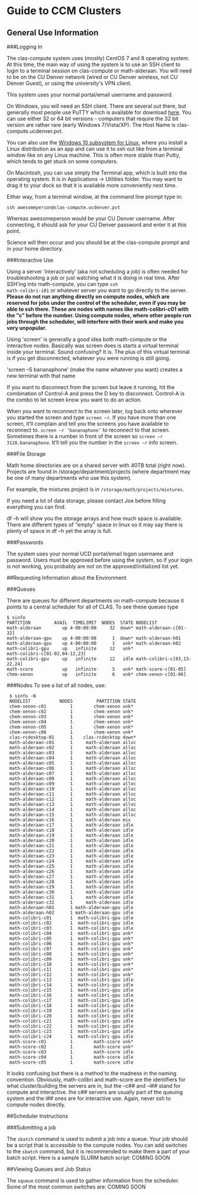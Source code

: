 # Guide to CCM Clusters
## General Use Information
###Logging In

The clas-compute system uses (mostly) CentOS 7 and 8 operating system. At this time, the main way of using the system is to use an SSH client to login to a terminal session on clas-compute or math-alderaan. You will need to be on the CU Denver network (wired or CU Denver wireless, not CU Denver Guest), or using the university's VPN client.

This system uses your normal portal/email username and password.

On Windows, you will need an SSH client. There are several out there, but generally most people use PuTTY which is available for download [here](https://www.chiark.greenend.org.uk/~sgtatham/putty/latest.html). You can use either 32 or 64 bit versions - computers that require the 32 bit version are rather rare (early Windows 7/Vista/XP). The Host Name is clas-compute.ucdenver.pvt. 

<!---
(image is from the old system, but same difference)
[[File:Puttywindows.png|center|PuTTY Windows]]
-->

You can also use the [Windows 10 subsystem for Linux](https://docs.microsoft.com/en-us/windows/wsl/install-win10), where you install a Linux distribution as an app and can use it to ssh out like from a terminal window like on any Linux machine. This is often more stable than Putty, which tends to get stuck on some computers.

On Macintosh, you can use simply the Terminal app, which is built into the operating system.
It is in Applications -> Utilities folder. You may want to drag it to your dock so that it is available more conveniently next time.

Either way, from a terminal window, at the command line prompt type in:

    ssh awesomeperson@clas-compute.ucdenver.pvt

Whereas awesomeperson would be your CU Denver username. After connecting, it should ask for your CU Denver password and enter it at this point.

Science will then occur and you should be at the clas-compute prompt and in your home directory.

###Interactive Use

Using a server ‘interactively’ (aka not scheduling a job) is often needed for troubleshooting a job or just watching what it is doing in real time. After SSH’ing into math-compute, you can type <code>ssh math-colibri-i01</code> or whatever server you want to go directly to the server. **Please do not run anything directly on compute nodes, which are reserved for jobs under the control of the scheduler, even if you may be able to ssh there.  These are nodes with names like math-colibri-c01 with the "c" before the number. Using compute nodes, where other people run jobs through the scheduler, will interfere with their work and make you very unpopular.**


Using 'screen' is generally a good idea both math-compute or the interactive nodes. Basically was screen does is starts a virtual terminal inside your terminal. Sound confusing? It is. The plus of this virtual terminal is if you get disconnected, whatever you were running is still going.

'screen –S bananaphone' (make the name whatever you want) creates a new terminal with that name

If you want to disconnect from the screen but leave it running, hit the combination of Control-A and press the D key to disconnect. Control-A is the combo to let screen know you want to do an action.

When you want to reconnect to the screen later, log back onto wherever you started the screen and type <code>screen –r</code>. If you have more than one screen, it’ll complain and tell you the screens you have available to reconnect to. <code>screen –r ‘bananaphone’</code> to reconnect to that screen. Sometimes there is a number in front of the screen so <code>screen –r 3128.bananaphone</code>. It’ll tell you the number in the <code>screen –r</code> info screen.

###File Storage

Math home directories are on a shared server with 40TB total (right now). Projects are found in /storage/department/projects (where department may be one of many departments who use this system).

For example, the mixtures project is in <code>/storage/math/projects/mixtures</code>.

If you need a lot of data storage, please contact Joe before filling everything you can find.

df –h will show you the storage arrays and how much space is available. There are different types of "empty" space in linux so it may say there is plenty of space in df –h yet the array is full.

###Passwords

The system uses your normal UCD portal/email logon username and password. Users must be approved before using the system, so if your login is not working, you probably are not on the approved/initialized list yet.

##Requesting Information about the Environment

###Queues

There are queues for different departments on math-compute because it points to a central scheduler for all of CLAS. To see these queues type 

    $ sinfo
    PARTITION         AVAIL  TIMELIMIT  NODES  STATE NODELIST
    math-alderaan        up 4-00:00:00     32  down* math-alderaan-c[01-32]
    math-alderaan-gpu    up 4-00:00:00      1  down* math-alderaan-h01
    math-alderaan-gpu    up 4-00:00:00      1   unk* math-alderaan-h02
    math-colibri-gpu     up   infinite     12   unk*
    math-colibri-c[01-02,04-12,23]
    math-colibri-gpu     up   infinite     12   idle math-colibri-c[03,13-22,24]
    math-score           up   infinite      5   unk* math-score-c[01-05]
    chem-xenon           up   infinite      6   unk* chem-xenon-c[01-06]

###Nodes
To see a list of all nodes, use:

     $ sinfo -N
     NODELIST           NODES         PARTITION STATE 
     chem-xenon-c01         1        chem-xenon unk*  
     chem-xenon-c02         1        chem-xenon unk*  
     chem-xenon-c03         1        chem-xenon unk*  
     chem-xenon-c04         1        chem-xenon unk*  
     chem-xenon-c05         1        chem-xenon unk*  
     chem-xenon-c06         1        chem-xenon unk*  
     clas-rcdesktop-01      1    clas-rcdesktop down* 
     math-alderaan-c01      1     math-alderaan alloc 
     math-alderaan-c02      1     math-alderaan alloc 
     math-alderaan-c03      1     math-alderaan alloc 
     math-alderaan-c04      1     math-alderaan alloc 
     math-alderaan-c05      1     math-alderaan alloc 
     math-alderaan-c06      1     math-alderaan alloc 
     math-alderaan-c07      1     math-alderaan alloc 
     math-alderaan-c08      1     math-alderaan alloc 
     math-alderaan-c09      1     math-alderaan alloc 
     math-alderaan-c10      1     math-alderaan alloc 
     math-alderaan-c11      1     math-alderaan alloc 
     math-alderaan-c12      1     math-alderaan alloc 
     math-alderaan-c13      1     math-alderaan alloc 
     math-alderaan-c14      1     math-alderaan alloc 
     math-alderaan-c15      1     math-alderaan alloc 
     math-alderaan-c16      1     math-alderaan mix   
     math-alderaan-c17      1     math-alderaan idle  
     math-alderaan-c18      1     math-alderaan idle  
     math-alderaan-c19      1     math-alderaan idle  
     math-alderaan-c20      1     math-alderaan idle  
     math-alderaan-c21      1     math-alderaan idle  
     math-alderaan-c22      1     math-alderaan idle  
     math-alderaan-c23      1     math-alderaan idle  
     math-alderaan-c24      1     math-alderaan idle  
     math-alderaan-c25      1     math-alderaan idle  
     math-alderaan-c26      1     math-alderaan idle  
     math-alderaan-c27      1     math-alderaan idle  
     math-alderaan-c28      1     math-alderaan idle  
     math-alderaan-c29      1     math-alderaan idle  
     math-alderaan-c30      1     math-alderaan idle  
     math-alderaan-c31      1     math-alderaan idle  
     math-alderaan-c32      1     math-alderaan idle  
     math-alderaan-h01      1 math-alderaan-gpu idle  
     math-alderaan-h02      1 math-alderaan-gpu idle  
     math-colibri-c01       1  math-colibri-gpu idle  
     math-colibri-c02       1  math-colibri-gpu idle  
     math-colibri-c03       1  math-colibri-gpu idle  
     math-colibri-c04       1  math-colibri-gpu unk*  
     math-colibri-c05       1  math-colibri-gpu unk*  
     math-colibri-c06       1  math-colibri-gpu unk*  
     math-colibri-c07       1  math-colibri-gpu unk*  
     math-colibri-c08       1  math-colibri-gpu unk*  
     math-colibri-c09       1  math-colibri-gpu unk*  
     math-colibri-c10       1  math-colibri-gpu unk*  
     math-colibri-c11       1  math-colibri-gpu unk*  
     math-colibri-c12       1  math-colibri-gpu unk*  
     math-colibri-c13       1  math-colibri-gpu idle  
     math-colibri-c14       1  math-colibri-gpu idle  
     math-colibri-c15       1  math-colibri-gpu idle  
     math-colibri-c16       1  math-colibri-gpu idle  
     math-colibri-c17       1  math-colibri-gpu idle  
     math-colibri-c18       1  math-colibri-gpu idle  
     math-colibri-c19       1  math-colibri-gpu idle  
     math-colibri-c20       1  math-colibri-gpu idle  
     math-colibri-c21       1  math-colibri-gpu idle  
     math-colibri-c22       1  math-colibri-gpu idle  
     math-colibri-c23       1  math-colibri-gpu idle  
     math-colibri-c24       1  math-colibri-gpu idle  
     math-score-c01         1        math-score unk*  
     math-score-c02         1        math-score unk*  
     math-score-c03         1        math-score idle  
     math-score-c04         1        math-score idle  
     math-score-c05         1        math-score idle  



It looks confusing but there is a method to the madness in the naming convention. Obviously, math-colibri and math-score are the identifiers for what cluster/building the servers are in, but the –c## and –i## stand for compute and interactive. the c## servers are usually part of the queuing system and the i## ones are for interactive use. Again, never ssh to compute nodes directly.

##Scheduler Instructions

###Submitting a job

The <code>sbatch</code> command is used to submit a job into a queue. Your job should be a script that is accessible to the compute nodes. You can add switches to the <code>sbatch</code> command, but it is recommended to make them a part of your batch script. Here is a sample SLURM batch script: COMING SOON

##Viewing Queues and Job Status

The <code>squeue</code> command is used to gather information from the scheduler. Some of the most common switches are: COMING SOON

